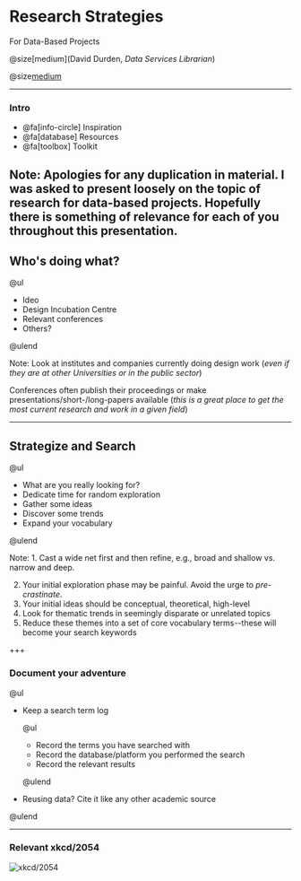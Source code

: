 # Research Strategies

For Data-Based Projects

@size[medium](David Durden, *Data Services Librarian*)

@size[medium](2018-OCT-15)

---

### Intro

- @fa[info-circle] Inspiration
- @fa[database] Resources
- @fa[toolbox] Toolkit

Note: Apologies for any duplication in material. I was asked to present loosely on the topic of research for data-based projects. Hopefully there is something of relevance for each of you throughout this presentation.
---

## Who's doing what?

@ul

- Ideo
- Design Incubation Centre
- Relevant conferences
- Others?

@ulend

Note: Look at institutes and companies currently doing design work (*even if they are at other Universities or in the public sector*)

Conferences often publish their proceedings or make presentations/short-/long-papers available (*this is a great place to get the most current research and work in a given field*)

---

## Strategize and Search

@ul 

- What are you really looking for?
- Dedicate time for random exploration
- Gather some ideas
- Discover some trends
- Expand your vocabulary

@ulend

Note: 1. Cast a wide net first and then refine, e.g., broad and shallow vs. narrow and deep.

2. Your initial exploration phase may be painful. Avoid the urge to *pre-crastinate*.
3. Your initial ideas should be conceptual, theoretical, high-level
4. Look for thematic trends in seemingly disparate or unrelated topics
5. Reduce these themes into a set of core vocabulary terms--these will become your search keywords

+++

### Document your adventure

@ul

- Keep a search term log

    @ul

    - Record the terms you have searched with
    - Record the database/platform you performed the search
    - Record the relevant results

    @ulend

- Reusing data? Cite it like any other academic source

@ulend

---

### Relevant xkcd/2054


![xkcd/2054](https://imgs.xkcd.com/comics/data_pipeline.png)
